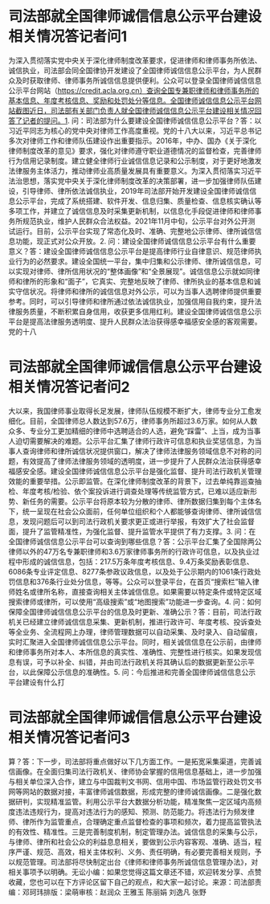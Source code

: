 # 司法部就全国律师诚信信息公示平台建设相关情况答记者问1

为深入贯彻落实党中央关于深化律师制度改革要求，促进律师和律师事务所依法、诚信执业，司法部会同全国律协开发建设了全国律师诚信信息公示平台，为人民群众及时获取律师、律师事务所诚信信息提供便利。公众可以登录全国律师诚信信息公示平台网站（https://credit.acla.org.cn）查询全国专兼职律师和律师事务所的基本信息、年度考核信息、奖励和处罚处分等信息。全国律师诚信信息公示平台网站截图近日，司法部有关部门负责人就全国律师诚信信息公示平台建设相关情况回答了记者的提问。1. 问：司法部为什么要建设全国律师诚信信息公示平台？答：以习近平同志为核心的党中央对律师工作高度重视。党的十八大以来，习近平总书记多次对律师工作和律师队伍建设作出重要指示。2016年，中办、国办《关于深化律师制度改革的意见》要求，强化对律师遵守职业道德情况的监督检查，完善律师行为信用记录制度。建立健全律师行业诚信信息记录和公示制度，对于更好地激发法律服务主体活力，推动律师业高质量发展具有重要意义。为深入贯彻落实习近平法治思想，落实党中央关于深化律师制度改革的决策部署，进一步加强律师队伍建设，引导律师、律所依法诚信执业，2019年司法部开始开发建设全国律师诚信信息公示平台，完成了系统搭建、软件开发、信息归集、质量检查、信息核实确认等多项工作，并建立了诚信信息及时采集更新机制，以信息化手段促进律师和律师事务所规范执业，维护人民群众合法权益。2021年11月中旬，公示平台对外公开测试运行。目前，公示平台实现了常态化及时、准确、完整地公示律师、律所诚信信息功能，现正式对公众开放。2. 问：建设全国律师诚信信息公示平台有什么重要意义？答：建设全国律师诚信信息公示平台是提高律师行业自律意识、规范律师执业行为的必然要求。建设全国统一平台，集中归集和公示律师、律所诚信信息，可以实现对律师、律所信用状况的“整体画像”和“全景展现”。诚信信息公示就如同律师和律所的形象和“面子”，它真实、完整地反映了律师、律所执业的基本信息和诚实守信状况。将律师和律所的诚信信息对外公示，可以为当事人选聘律师提供重要参考。同时，可以引导律师和律所通过依法诚信执业，加强信用自我约束，提升法律服务质量，不断积累自身信用，收获更多信用红利。建设全国律师诚信信息公示平台是提高法律服务透明度、提升人民群众法治获得感幸福感安全感的客观需要。党的十八

# 司法部就全国律师诚信信息公示平台建设相关情况答记者问2

大以来，我国律师事业取得长足发展，律师队伍规模不断扩大，律师专业分工愈发细化。目前，全国律师总人数达到57.6万，律师事务所超过3.6万家。如何从人数众多、专业分工更加精细的律师中选聘适合的人选，避免“踩雷”、上当，成为当事人迫切需要解决的难题。公示平台汇集了律师行政许可信息和执业奖惩信息，为当事人查询律师和律所诚信状况提供窗口，解决了律师法律服务领域信息不对称的问题，有效提高了律师法律服务领域的透明度，进一步提升了人民群众法治获得感幸福感安全感。建设全国律师诚信信息公示平台是强化监督、提升司法行政机关管理效能的重要举措。公示即监管。在深化律师制度改革的背景下，过去单纯靠巡查抽检、年度考核/检验、依个案投诉进行调查处理等传统监管方式，已难以适应新形势、新任务的需要。公示平台将原本较为分散的律师、律所数据归集到每个主体名下，统一呈现在社会公众面前，任何单位组织和个人都能够查询律师、律所诚信信息，发现问题后可以到司法行政机关要求更正或进行举报，有效扩大了社会监督面，提升了监管精准性，为强化监督、提升监管水平提供了有力支撑。3. 问：在全国律师诚信信息公示平台可以查询到哪些信息？答：公示平台汇集了全国除两公律师以外的47万名专兼职律师和3.6万家律师事务所的行政许可信息，以及执业过程中形成的诚信信息，包括：217.5万条年度考核信息、9.4万条奖励表彰信息、6086条专业评定信息、8277条参政议政信息，以及处于公示期内的1061条行政处罚信息和376条行业处分信息，等等。公众可以登录平台，在首页“搜索栏”输入律师姓名或律所名称，直接查询相关主体诚信信息。如果需要以特定条件或特定区域搜索律师或律所，可以使用“高级搜索”或“地图搜索”功能进一步查询。4. 问：如何保障全国律师诚信信息公示平台的信息及时更新、准确公示？答：目前，司法行政机关已经建立律师诚信信息采集、更新机制，推进行政许可、年度考核、投诉查处等全业务、全流程网上办理，律师管理数据可以自动采集、及时录入、自动留痕，实时汇聚进入全国律师诚信信息公示平台。同时，相关诚信信息在公示前，由律师和律师事务所对本人、本所信息的真实性、准确性、完整性进行核实。如果发现信息有误，可予以补全、纠错，并由司法行政机关将其确认后的数据更新至公示平台，以此保障公示信息的准确性。5. 问：今后推进和完善全国律师诚信信息公示平台建设有什么打

# 司法部就全国律师诚信信息公示平台建设相关情况答记者问3

算？答：下一步，司法部将重点做好以下几方面工作。一是拓宽采集渠道，完善诚信画像。在全面归集司法行政机关、律师协会掌握的信用信息基础上，进一步加强与相关单位深入合作，建立与中国裁判文书网、信用中国、市场监管行政处罚文书网等网站的数据对接，丰富律师诚信数据，形成完整的律师诚信画像。二是强化数据研判，实现精准监管。利用公示平台大数据分析功能，精准聚焦一定区域内高频度违法违规行为，提高对违法行为的感知、预测、防范能力。将违法行为频发律师、律所作为监管重点，合理确定重点监督检查的事项和频次，着力提高监管执法的有效性、精准性。三是完善制度机制，制定管理办法。诚信信息的采集与公示，与律师、律所和社会公众的利益息息相关，要做到公示内容客观、准确、适当，程序严谨、规范、高效，相关主体权利、义务、责任明确，有必要完善相关规则，予以规范管理。司法部将尽快制定出台《律师和律师事务所诚信信息管理办法》，对相关事项予以明确。无讼小编：如果您觉得这篇文章还不错，欢迎转发分享、点赞收藏，您也可以在下方评论区留下自己的观点，和大家一起讨论。来源：司法部责编：邓珂玮排版：梁萌审核：赵润众 王雅玉 陈丽娟 刘逸凡 张野

